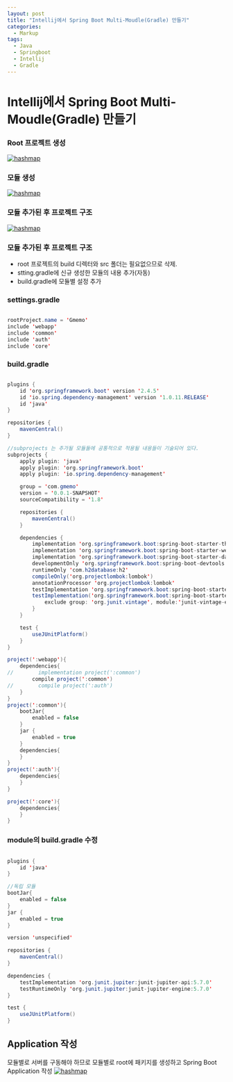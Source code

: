 ```yaml
---
layout: post
title: "Intellij에서 Spring Boot Multi-Moudle(Gradle) 만들기"
categories:
  - Markup
tags:
  - Java
  - Springboot
  - Intellij
  - Gradle
---
```


# Intellij에서 Spring Boot Multi-Moudle(Gradle) 만들기

### Root 프로젝트 생성
<a href="{{ site.url }}/images/multi_module1.png"><img src="{{ site.url }}/images/multi_module1.png" alt="hashmap"></a>  


### 모듈 생성
<a href="{{ site.url }}/images/multi_module2.png"><img src="{{ site.url }}/images/multi_module2.png" alt="hashmap"></a>  


### 모듈 추가된 후 프로젝트 구조
<a href="{{ site.url }}/images/multi_module3.png"><img src="{{ site.url }}/images/multi_module3.png" alt="hashmap"></a>  


### 모듈 추가된 후 프로젝트 구조
- root 프로젝트의 build 디렉터와 src 폴더는 필요없으므로 삭제.
- stting.gradle에 신규 생성한 모듈의 내용 추가(자동)
- build.gradle에 모듈별 설정 추가

### settings.gradle
```java

rootProject.name = 'Gmemo'
include 'webapp'
include 'common'
include 'auth'
include 'core'

```

### build.gradle
```java

plugins {
    id 'org.springframework.boot' version '2.4.5'
    id 'io.spring.dependency-management' version '1.0.11.RELEASE'
    id 'java'
}

repositories {
    mavenCentral()
}

//subprojects 는 추가될 모듈둘에 공통적으로 적용될 내용들이 기술되어 있다.
subprojects {
    apply plugin: 'java'
    apply plugin: 'org.springframework.boot'
    apply plugin: 'io.spring.dependency-management'

    group = 'com.gmemo'
    version = '0.0.1-SNAPSHOT'
    sourceCompatibility = '1.8'

    repositories {
        mavenCentral()
    }

    dependencies {
        implementation 'org.springframework.boot:spring-boot-starter-thymeleaf'
        implementation 'org.springframework.boot:spring-boot-starter-web'
        implementation 'org.springframework.boot:spring-boot-starter-data-jpa'
        developmentOnly 'org.springframework.boot:spring-boot-devtools'
        runtimeOnly 'com.h2database:h2'
        compileOnly('org.projectlombok:lombok')
        annotationProcessor 'org.projectlombok:lombok'
        testImplementation 'org.springframework.boot:spring-boot-starter-test'
        testImplementation('org.springframework.boot:spring-boot-starter-test'){
            exclude group: 'org.junit.vintage', module:'junit-vintage-engine'
        }
    }

    test {
        useJUnitPlatform()
    }
}

project(':webapp'){
    dependencies{
//        implementation project(':common')
        compile project(':common')
//        compile project(':auth')
    }
}
project(':common'){
    bootJar{
        enabled = false
    }
    jar {
        enabled = true
    }
    dependencies{
    }
}
project(':auth'){
    dependencies{
    }
}

project(':core'){
    dependencies{
    }
}

```


### module의 build.gradle 수정
```java

plugins {
    id 'java'
}

//독립 모듈
bootJar{
    enabled = false
}
jar {
    enabled = true
}

version 'unspecified'

repositories {
    mavenCentral()
}

dependencies {
    testImplementation 'org.junit.jupiter:junit-jupiter-api:5.7.0'
    testRuntimeOnly 'org.junit.jupiter:junit-jupiter-engine:5.7.0'
}

test {
    useJUnitPlatform()
}

```


## Application 작성
모듈별로 서버를 구동해야 하므로 모듈별로 root에 패키지를 생성하고
Spring Boot Application 작성
<a href="{{ site.url }}/images/multi_module4.PNG"><img src="{{ site.url }}/images/multi_module4.PNG" alt="hashmap"></a>  
